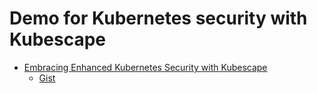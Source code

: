 # Demo for Kubernetes security with Kubescape

- [Embracing Enhanced Kubernetes Security with Kubescape](https://srekubecraft.io/posts/kubernetes-security-with-kubescape/)
  - [Gist](https://gist.github.com/NoNickeD/b37f634d8860d660c65ce385d114c8d3)
